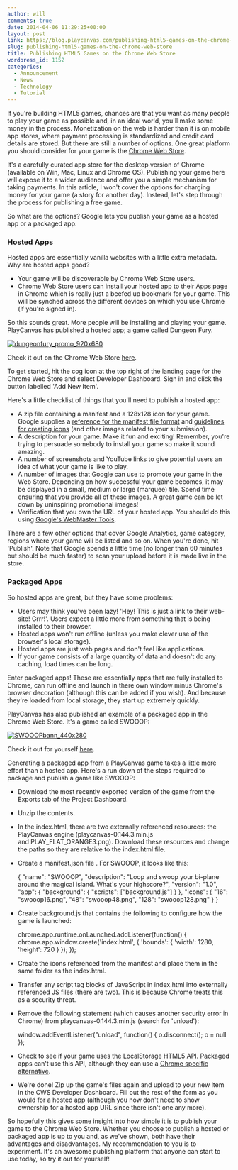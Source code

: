 ```yaml
---
author: will
comments: true
date: 2014-04-06 11:29:25+00:00
layout: post
link: https://blog.playcanvas.com/publishing-html5-games-on-the-chrome-web-store/
slug: publishing-html5-games-on-the-chrome-web-store
title: Publishing HTML5 Games on the Chrome Web Store
wordpress_id: 1152
categories:
  - Announcement
  - News
  - Technology
  - Tutorial
---
```


If you're building HTML5 games, chances are that you want as many people to play your game as possible and, in an ideal world, you'll make some money in the process. Monetization on the web is harder than it is on mobile app stores, where payment processing is standardized and credit card details are stored. But there are still a number of options. One great platform you should consider for your game is the [Chrome Web Store](https://chrome.google.com/webstore).

It's a carefully curated app store for the desktop version of Chrome (available on Win, Mac, Linux and Chrome OS). Publishing your game here will expose it to a wider audience and offer you a simple mechanism for taking payments. In this article, I won't cover the options for charging money for your game (a story for another day). Instead, let's step through the process for publishing a free game.

So what are the options? Google lets you publish your game as a hosted app or a packaged app.

### Hosted Apps

Hosted apps are essentially vanilla websites with a little extra metadata. Why are hosted apps good?

- Your game will be discoverable by Chrome Web Store users.
- Chrome Web Store users can install your hosted app to their Apps page in Chrome which is really just a beefed up bookmark for your game. This will be synched across the different devices on which you use Chrome (if you're signed in).

So this sounds great. More people will be installing and playing your game. PlayCanvas has published a hosted app; a game called Dungeon Fury.

[![dungeonfury_promo_920x680](https://blog.playcanvas.com/wp-content/uploads/2014/04/dungeonfury_promo_920x680.png)](https://blog.playcanvas.com/wp-content/uploads/2014/04/dungeonfury_promo_920x680.png)

Check it out on the Chrome Web Store [here](https://chrome.google.com/webstore/detail/dungeon-fury/mnokkobfbdgpnlinolfpemmaloeljfle).

To get started, hit the cog icon at the top right of the landing page for the Chrome Web Store and select Developer Dashboard. Sign in and click the button labelled 'Add New Item'.

Here's a little checklist of things that you'll need to publish a hosted app:

- A zip file containing a manifest and a 128x128 icon for your game. Google supplies a [reference for the manifest file format](https://developer.chrome.com/extensions/manifest) and [guidelines for creating icons](https://developer.chrome.com/webstore/images) (and other images related to your submission).
- A description for your game. Make it fun and exciting! Remember, you're trying to persuade somebody to install your game so make it sound amazing.
- A number of screenshots and YouTube links to give potential users an idea of what your game is like to play.
- A number of images that Google can use to promote your game in the Web Store. Depending on how successful your game becomes, it may be displayed in a small, medium or large (marquee) tile. Spend time ensuring that you provide all of these images. A great game can be let down by uninspiring promotional images!
- Verification that you own the URL of your hosted app. You should do this using [Google's WebMaster Tools](https://www.google.com/webmasters/tools/home?hl=en).

There are a few other options that cover Google Analytics, game category, regions where your game will be listed and so on. When you're done, hit 'Publish'. Note that Google spends a little time (no longer than 60 minutes but should be much faster) to scan your upload before it is made live in the store.

### Packaged Apps

So hosted apps are great, but they have some problems:

- Users may think you've been lazy! 'Hey! This is just a link to their web-site! Grrr!'. Users expect a little more from something that is being installed to their browser.
- Hosted apps won't run offline (unless you make clever use of the browser's local storage).
- Hosted apps are just web pages and don't feel like applications.
- If your game consists of a large quantity of data and doesn't do any caching, load times can be long.

Enter packaged apps! These are essentially apps that are fully installed to Chrome, can run offline and launch in there own window minus Chrome's browser decoration (although this can be added if you wish). And because they're loaded from local storage, they start up extremely quickly.

PlayCanvas has also published an example of a packaged app in the Chrome Web Store. It's a game called SWOOOP:

[![SWOOOPbann_440x280](https://blog.playcanvas.com/wp-content/uploads/2014/04/SWOOOPbann_440x280.png)](https://blog.playcanvas.com/wp-content/uploads/2014/04/SWOOOPbann_440x280.png)

Check it out for yourself [here](https://chrome.google.com/webstore/detail/swooop/jblimahfbhdcengjfbdpdngcfcghladf).

Generating a packaged app from a PlayCanvas game takes a little more effort than a hosted app. Here's a run down of the steps required to package and publish a game like SWOOOP:

- Download the most recently exported version of the game from the Exports tab of the Project Dashboard.
- Unzip the contents.
- In the index.html, there are two externally referenced resources: the PlayCanvas engine (playcanvas-0.144.3.min.js and PLAY_FLAT_ORANGE3.png). Download these resources and change the paths so they are relative to the index.html file.
- Create a manifest.json file . For SWOOOP, it looks like this:

  {
  "name": "SWOOOP",
  "description": "Loop and swoop your bi-plane around the magical island. What's your highscore?",
  "version": "1.0",
  "app": {
  "background": {
  "scripts": ["background.js"]
  }
  },
  "icons": { "16": "swooop16.png", "48": "swooop48.png", "128": "swooop128.png" }
  }

- Create background.js that contains the following to configure how the game is launched:

  chrome.app.runtime.onLaunched.addListener(function() {
  chrome.app.window.create('index.html', {
  'bounds': {
  'width': 1280,
  'height': 720
  }
  });
  });

- Create the icons referenced from the manifest and place them in the same folder as the index.html.
- Transfer any script tag blocks of JavaScript in index.html into externally referenced JS files (there are two). This is because Chrome treats this as a security threat.
- Remove the following statement (which causes another security error in Chrome) from playcanvas-0.144.3.min.js (search for 'unload'):

  window.addEventListener("unload", function() {
  o.disconnect();
  o = null
  });

- Check to see if your game uses the LocalStorage HTML5 API. Packaged apps can't use this API, although they can use a [Chrome specific alternative](https://developer.chrome.com/apps/storage).
- We're done! Zip up the game's files again and upload to your new item in the CWS Developer Dashboard. Fill out the rest of the form as you would for a hosted app (although you now don't need to show ownership for a hosted app URL since there isn't one any more).

So hopefully this gives some insight into how simple it is to publish your game to the Chrome Web Store. Whether you choose to publish a hosted or packaged app is up to you and, as we've shown, both have their advantages and disadvantages. My recommendation to you is to experiment. It's an awesome publishing platform that anyone can start to use today, so try it out for yourself!
